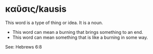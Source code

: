 # καῦσις/kausis
This word is a type of thing or idea. It is a noun.
* This word can mean a burning that brings something to an end.
* This word can mean something that is like a burning in some way.

See: Hebrews 6:8
